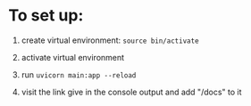 # To set up:

1. create virtual environment: ```source bin/activate```

2. activate virtual environment

3. run ```uvicorn main:app --reload```

4. visit the link give in the console output and add "/docs" to it
